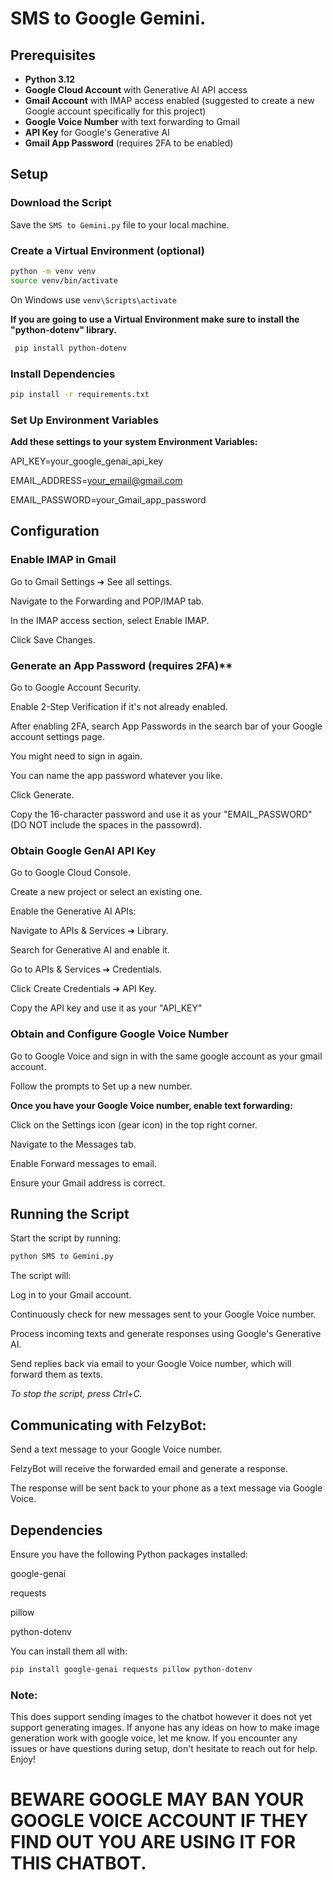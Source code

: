 # SMS to Google Gemini.

## Prerequisites

- **Python 3.12**
- **Google Cloud Account** with Generative AI API access
- **Gmail Account** with IMAP access enabled (suggested to create a new Google account specifically for this project)
- **Google Voice Number** with text forwarding to Gmail
- **API Key** for Google's Generative AI
- **Gmail App Password** (requires 2FA to be enabled)

## Setup

### Download the Script
Save the `SMS to Gemini.py` file to your local machine.

### Create a Virtual Environment (optional)
```bash
python -m venv venv
source venv/bin/activate
```
 On Windows use `venv\Scripts\activate`

 **If you are going to use a Virtual Environment make sure to install the "python-dotenv" library.**
 ```bash
  pip install python-dotenv
```


### Install Dependencies
```bash
pip install -r requirements.txt
```

### Set Up Environment Variables
**Add these settings to your system Environment Variables:**

API_KEY=your_google_genai_api_key

EMAIL_ADDRESS=your_email@gmail.com

EMAIL_PASSWORD=your_Gmail_app_password

## Configuration

### Enable IMAP in Gmail
Go to Gmail Settings ➔ See all settings.

Navigate to the Forwarding and POP/IMAP tab.

In the IMAP access section, select Enable IMAP.

Click Save Changes.

### Generate an App Password (requires 2FA)** 

Go to Google Account Security.

Enable 2-Step Verification if it's not already enabled.

After enabling 2FA, search App Passwords in the search bar of your Google account settings page.

You might need to sign in again.

You can name the app password whatever you like.

Click Generate.

Copy the 16-character password and use it as your "EMAIL_PASSWORD" (DO NOT include the spaces in the passowrd).

### Obtain Google GenAI API Key

Go to Google Cloud Console.

Create a new project or select an existing one.

Enable the Generative AI APIs:

Navigate to APIs & Services ➔ Library.

Search for Generative AI and enable it.

Go to APIs & Services ➔ Credentials.

Click Create Credentials ➔ API Key.

Copy the API key and use it as your "API_KEY"

### Obtain and Configure Google Voice Number

Go to Google Voice and sign in with the same google account as your gmail account.

Follow the prompts to Set up a new number.

**Once you have your Google Voice number, enable text forwarding:**

Click on the Settings icon (gear icon) in the top right corner.

Navigate to the Messages tab.

Enable Forward messages to email.

Ensure your Gmail address is correct.

## Running the Script

Start the script by running:

```bash
python SMS to Gemini.py
```

The script will:

Log in to your Gmail account.

Continuously check for new messages sent to your Google Voice number.

Process incoming texts and generate responses using Google's Generative AI.

Send replies back via email to your Google Voice number, which will forward them as texts.

*To stop the script, press Ctrl+C.*

## Communicating with FelzyBot:
Send a text message to your Google Voice number.

FelzyBot will receive the forwarded email and generate a response.

The response will be sent back to your phone as a text message via Google Voice.

## Dependencies
Ensure you have the following Python packages installed:

google-genai

requests

pillow

python-dotenv

You can install them all with:

```bash
pip install google-genai requests pillow python-dotenv
```

### Note: 
This does support sending images to the chatbot however it does not yet support generating images.
If anyone has any ideas on how to make image generation work with google voice, let me know.
If you encounter any issues or have questions during setup, don't hesitate to reach out for help. Enjoy!


# BEWARE GOOGLE MAY BAN YOUR GOOGLE VOICE ACCOUNT IF THEY FIND OUT YOU ARE USING IT FOR THIS CHATBOT.
